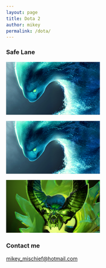 ```yaml
---
layout: page
title: Dota 2
author: mikey
permalink: /dota/
---
```


### Safe Lane

![Morphling](/images/dota/morphling_full.png)

![Morphling](/images/Dota/morphling_full.png)

![Pugna](/images/dota/pugna_full.png)

### Contact me

[mikey_mischief@hotmail.com](mailto:mikey_mischief@hotmail.com)
